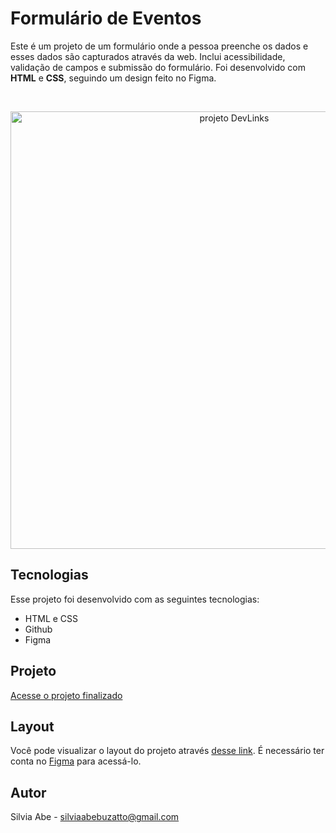# Formulário de Eventos

<p>
  Este é um projeto de um formulário onde a pessoa preenche os dados e esses dados são capturados através da web. Inclui acessibilidade, validação de campos e submissão do formulário. 
  Foi desenvolvido com <b>HTML</b> e <b>CSS</b>, seguindo um design feito no Figma.
</p>

<br>

<p align="center">
  <img alt="projeto DevLinks" src="https://github.com/user-attachments/assets/f08de0f8-a60b-4861-a7a9-a102034e375e" width="700">
</p>

## Tecnologias

Esse projeto foi desenvolvido com as seguintes tecnologias:

- HTML e CSS
- Github
- Figma

## Projeto

[Acesse o projeto finalizado](https://github.com/silviaabe/projetorocketseat3)

## Layout

Você pode visualizar o layout do projeto através [desse link](https://www.figma.com/design/sgcJKpGAeVqh7rf2pwsOd9/Explorer-Stage-03-Projeto-01/duplicate). É necessário ter conta no [Figma](https://figma.com) para acessá-lo.

## Autor

Silvia Abe - silviaabebuzatto@gmail.com
